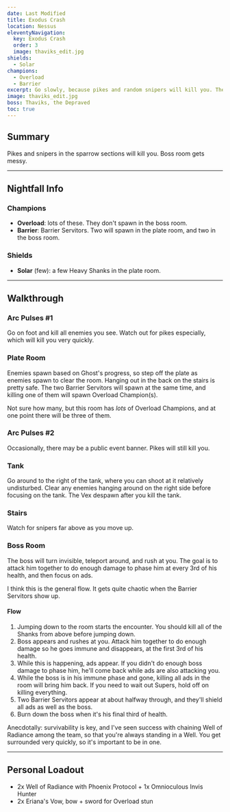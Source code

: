 ```yaml
---
date: Last Modified
title: Exodus Crash
location: Nessus
eleventyNavigation:
  key: Exodus Crash
  order: 3
  image: thaviks_edit.jpg
shields:
  - Solar
champions:
  - Overload
  - Barrier
excerpt: Go slowly, because pikes and random snipers will kill you. The boss room requires survivability while being surrounded.
image: thaviks_edit.jpg
boss: Thaviks, the Depraved
toc: true
---
```



## Summary

Pikes and snipers in the sparrow sections will kill you. Boss room gets messy.


---


## Nightfall Info

### Champions

- **Overload**: lots of these. They don't spawn in the boss room.
- **Barrier**: Barrier Servitors. Two will spawn in the plate room, and two in the boss room.


### Shields

- **Solar** (few): a few Heavy Shanks in the plate room.


---


## Walkthrough


### Arc Pulses #1

Go on foot and kill all enemies you see. Watch out for pikes especially, which will kill you very quickly.


### Plate Room

Enemies spawn based on Ghost's progress, so step off the plate as enemies spawn to clear the room. Hanging out in the back on the stairs is pretty safe. The two Barrier Servitors will spawn at the same time, and killing one of them will spawn <span class="aside__ref">Overload Champion(s)</span>.

<aside class="asterisk">

Not sure how many, but this room has _lots_ of Overload Champions, and at one point there will be three of them.

</aside>

### Arc Pulses #2

Occasionally, there may be a public event banner. Pikes will still kill you.


### Tank

Go around to the right of the tank, where you can shoot at it relatively undisturbed. Clear any enemies hanging around on the right side before focusing on the tank. The Vex despawn after you kill the tank.


### Stairs

Watch for snipers far above as you move up.


### Boss Room

The boss will turn invisible, teleport around, and rush at you. The goal is to attack him together to do enough damage to phase him at every 3rd of his health, and then focus on ads.

<aside>

I think this is the general flow. It gets quite chaotic when the Barrier Servitors show up.

</aside>


#### Flow


1. Jumping down to the room starts the encounter. You should kill all of the Shanks from above before jumping down.
2. Boss appears and rushes at you. Attack him together to do enough damage so he goes immune and disappears, at the first 3rd of his health.
3. While this is happening, ads appear. If you didn't do enough boss damage to phase him, he'll come back while ads are also attacking you.
4. While the boss is in his immune phase and gone, killing all ads in the room will bring him back. If you need to wait out Supers, hold off on killing everything.
5. Two Barrier Servitors appear at about halfway through, and they'll shield all ads as well as the boss.
6. Burn down the boss when it's his final third of health.


Anecdotally: survivability is key, and I've seen success with chaining Well of Radiance among the team, so that you're always standing in a Well. You get surrounded very quickly, so it's important to be in one.


---


## Personal Loadout

- 2x Well of Radiance with Phoenix Protocol + 1x Omnioculous Invis Hunter
- 2x Eriana's Vow, bow + sword for Overload stun
